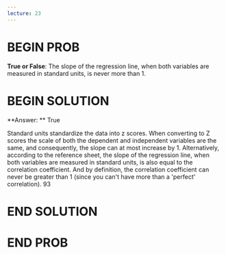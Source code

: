 ```yaml
---
lecture: 23
---
```


# BEGIN PROB

**True or False**: The slope of the regression line, when both variables are measured in standard units, is never more than 1.

# BEGIN SOLUTION

**Answer: ** True

Standard units standardize the data into z scores. When converting to Z scores the scale of both
the dependent and independent variables are the same, and consequently, the slope can at most increase by 1. Alternatively, according to the reference sheet, the slope of the regression line, when both variables are measured in standard units, is also equal to the correlation coefficient. And by definition, the correlation coefficient can never be greater than 1 (since you can't have more than a 'perfect' correlation).
<average>93</average>
# END SOLUTION


# END PROB
